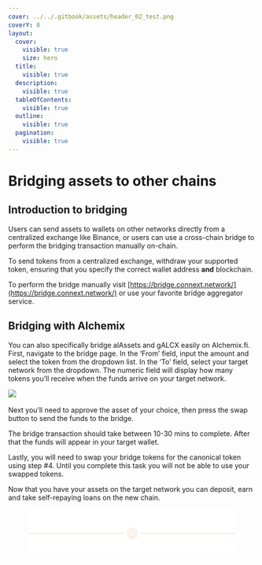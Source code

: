 ```yaml
---
cover: ../../.gitbook/assets/header_02_test.png
coverY: 0
layout:
  cover:
    visible: true
    size: hero
  title:
    visible: true
  description:
    visible: true
  tableOfContents:
    visible: true
  outline:
    visible: true
  pagination:
    visible: true
---
```


# Bridging assets to other chains

## Introduction to bridging <a href="#introduction-to-bridging" id="introduction-to-bridging"></a>

Users can send assets to wallets on other networks directly from a centralized exchange like Binance, or users can use a cross-chain bridge to perform the bridging transaction manually on-chain.

To send tokens from a centralized exchange, withdraw your supported token, ensuring that you specify the correct wallet address **and** blockchain.

To perform the bridge manually visit [https://bridge.connext.network/](https://bridge.connext.network/) or use your favorite bridge aggregator service.

## Bridging with Alchemix <a href="#bridging-with-alchemix" id="bridging-with-alchemix"></a>

You can also specifically bridge alAssets and gALCX easily on Alchemix.fi. First, navigate to the bridge page. In the ‘From’ field, input the amount and select the token from the dropdown list. In the ‘To’ field, select your target network from the dropdown. The numeric field will display how many tokens you’ll receive when the funds arrive on your target network.

![](https://alchemix-finance.gitbook.io/~gitbook/image?url=https:%2F%2F1843944683-files.gitbook.io%2F%7E%2Ffiles%2Fv0%2Fb%2Fgitbook-x-prod.appspot.com%2Fo%2Fspaces%252FzG9qcxzJ1K3kNTlZ81Xj%252Fuploads%252FugIC6bYQrkSuRt4vUhYV%252FFantom.png%3Falt=media%26token=5ca5492e-36c7-459a-9d14-0e078ea62595&width=768&dpr=4&quality=100&sign=0861cf511801a3de6f3e54727c63d1360d4f05057933411234910d14d0f07e97)

Next you’ll need to approve the asset of your choice, then press the swap button to send the funds to the bridge.

The bridge transaction should take between 10-30 mins to complete. After that the funds will appear in your target wallet.

Lastly, you will need to swap your bridge tokens for the canonical token using step #4. Until you complete this task you will not be able to use your swapped tokens.

Now that you have your assets on the target network you can deposit, earn and take self-repaying loans on the new chain.

<figure>
  <img src="../../.gitbook/assets/header_02_test.png" alt=""></img>
</figure>
